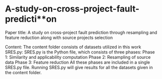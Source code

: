 # A-study-on-cross-project-fault-predicti**on
Paper title: A study on cross-project fault prediction through resampling and feature reduction along with source projects selection

Content: The content folder consists of datasets utilized in this work
SRES.py: SRES.py is the Python file, which consists of three phases:
    Phase 1: Similarity and applicability computation
    Phase 2: Resampling of source data
    Phase 3: Feature reduction
All these phases are included in a single SRES.py file. Running SRES.py will give results for all the datasets given in the content folder.     
